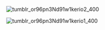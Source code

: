 
![tumblr_or96pn3Nd91w1kerio2_400](https://github.com/user-attachments/assets/a85fddc7-1253-4226-85b0-4b6e0722a8fe)

![tumblr_or96pn3Nd91w1kerio1_400](https://github.com/user-attachments/assets/d0c93e38-849a-4720-b41e-b8e9d037d8fa)


